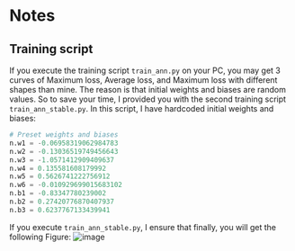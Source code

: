 # Notes

## Training script
If you execute the training script `train_ann.py` on your PC, you may get 3 curves of Maximum loss, Average loss, and Maximum loss with different shapes than mine. The reason is that initial weights and biases are random values. So to save your time, I provided you with the second training script `train_ann_stable.py`. In this script, I have hardcoded initial weights and biases:
```python
# Preset weights and biases
n.w1 = -0.06958319062984783
n.w2 = -0.13036519749456643
n.w3 = -1.0571412909409637
n.w4 = 0.135581608179992
n.w5 = 0.5626741222756912
n.w6 = -0.010929699015683102
n.b1 = -0.83347780239002
n.b2 = 0.27420776870407937
n.b3 = 0.6237767133439941
```

If you execute `train_ann_stable.py`, I ensure that finally, you will get the following Figure:
![image](https://user-images.githubusercontent.com/1695690/73621946-5dfced00-467b-11ea-98ee-ff29943fe11a.png)
